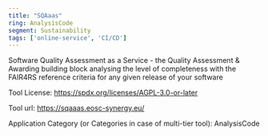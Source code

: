 ```yaml
---
title: "SQAaas"
ring: AnalysisCode
segment: Sustainability
tags: ['online-service', 'CI/CD']
---
```

Software Quality Assessment as a Service - the Quality Assessment & Awarding building block analysing the level of completeness with the FAIR4RS reference criteria for any given release of your software

Tool License: https://spdx.org/licenses/AGPL-3.0-or-later

Tool url: https://sqaaas.eosc-synergy.eu/

Application Category (or Categories in case of multi-tier tool): AnalysisCode
